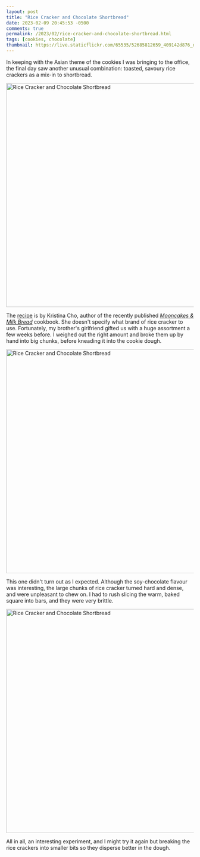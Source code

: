 ```yaml
---
layout: post
title: "Rice Cracker and Chocolate Shortbread"
date: 2023-02-09 20:45:53 -0500
comments: true
permalink: /2023/02/rice-cracker-and-chocolate-shortbread.html
tags: [cookies, chocolate]
thumbnail: https://live.staticflickr.com/65535/52685812659_409142d876_q.jpg
---
```


In keeping with the Asian theme of the cookies I was bringing
to the office, the final day saw another unusual combination: 
toasted, savoury rice crackers as a mix-in to shortbread. 

<a data-flickr-embed="true" href="https://www.flickr.com/photos/gnuf/52685812694/in/photostream/" title="Rice Cracker and Chocolate Shortbread"><img src="https://live.staticflickr.com/65535/52685812694_2af10a96eb_c.jpg" width="800" height="600" alt="Rice Cracker and Chocolate Shortbread"></a><script async src="//embedr.flickr.com/assets/client-code.js" charset="utf-8"></script>

The [recipe](https://eatchofood.com/blog/2022/12/12/rice-cracker-and-chocolate-shortbread) is by Kristina Cho, author of the recently
published [_Mooncakes & Milk Bread_](https://eatchofood.com/cookbook)
cookbook. She doesn't specify what brand of rice cracker to use.
Fortunately, my brother's girlfriend gifted us with a huge assortment
a few weeks before. I weighed out the right amount and broke them up by
hand into big chunks, before kneading it into the cookie dough.

<a data-flickr-embed="true" href="https://www.flickr.com/photos/gnuf/52685812659/in/photostream/" title="Rice Cracker and Chocolate Shortbread"><img src="https://live.staticflickr.com/65535/52685812659_409142d876_c.jpg" width="800" height="600" alt="Rice Cracker and Chocolate Shortbread"></a><script async src="//embedr.flickr.com/assets/client-code.js" charset="utf-8"></script>

This one didn't turn out as I expected. Although the soy-chocolate
flavour was interesting, the large chunks of rice cracker turned
hard and dense, and were unpleasant to chew on. I had to rush slicing
the warm, baked square into bars, and they were very brittle.

<a data-flickr-embed="true" href="https://www.flickr.com/photos/gnuf/52685016827/in/photostream/" title="Rice Cracker and Chocolate Shortbread"><img src="https://live.staticflickr.com/65535/52685016827_d350a2b704_c.jpg" width="800" height="600" alt="Rice Cracker and Chocolate Shortbread"></a><script async src="//embedr.flickr.com/assets/client-code.js" charset="utf-8"></script>

All in all, an interesting experiment, and I might try it again but
breaking the rice crackers into smaller bits so they disperse
better in the dough.
